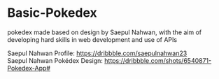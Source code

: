 # Basic-Pokedex
pokedex made based on design by Saepul Nahwan, with the aim of developing hard skills in web development and use of APIs

Saepul Nahwan Profile: https://dribbble.com/saepulnahwan23
<br> Saepul Nahwan Pokédex Design: https://dribbble.com/shots/6540871-Pokedex-App#
